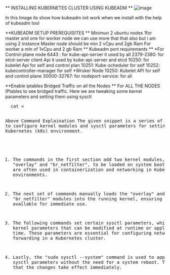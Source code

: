 ** INSTALLING KUBERNETES CLUSTER USING KUBEADM **
![image](https://github.com/Sayedshazebali/Kubernetes-installation-shazeb.ali/assets/115386350/eba01339-7c67-4785-9da8-12b95d217ca0)

In this Image its show how kubeadm init work when we install with the help of kubeadm tool

**KUBEADM SETUP PREREQUISITES **
Minimun 2 ubuntu nodes 1for master and one for worker node we can use more that that also but i am using 2 instance
Master node should be min 2 vCpu and 2gb Ram
For worker a min of 1vCpu and 2 gb Ram
** Kubeadm port requirements **
*For Control-plane node
6443 : for kube-api-server it used by all
2379-2380: for etcd-server client Api it used by kube-api-server and etcd
10250: for kubelet Api for self and control plan
10251: Kube-scheduler for self
10252: kubecontroller-manager for self
*Wroker Node
10250: Kubelet API for self and control plane
30000-32767: for nodeport-service: for all

**Enable iptables Bridged Traffic on all the Nodes **
For ALL THE NODES
IPtables to see bridged traffic. Here we are tweaking some kernel parameters and setting them using sysctl
<pre>
  cat <<EOF | sudo tee /etc/modules-load.d/k8s.conf
overlay
br_netfilter
EOF

sudo modprobe overlay
sudo modprobe br_netfilter

# sysctl params required by setup, params persist across reboots
cat <<EOF | sudo tee /etc/sysctl.d/k8s.conf
net.bridge.bridge-nf-call-iptables  = 1
net.bridge.bridge-nf-call-ip6tables = 1
net.ipv4.ip_forward                 = 1
EOF

# Apply sysctl params without reboot
sudo sysctl --system
</pre>

Above Command Explaination 
 The given snippet is a series of commands to configure kernel modules and sysctl parameters for setting up a Kubernetes (k8s) environment.

1. The commands in the first section add two kernel modules, "overlay" and "br_netfilter", to be loaded on system boot. These modules are often used in containerization and networking in Kubernetes environments.

2. The next set of commands manually loads the "overlay" and "br_netfilter" modules into the running kernel, ensuring they are available for immediate use.

3. The following commands set certain sysctl parameters, which are kernel parameters that can be modified at runtime or applied at boot time. These parameters are essential for configuring networking and IP forwarding in a Kubernetes cluster.

4. Lastly, the "sudo sysctl --system" command is used to apply the sysctl parameters without the need for a system reboot. This ensures that the changes take effect immediately.

